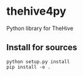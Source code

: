 # thehive4py
Python library for TheHive

## Install for sources

```
python setup.py install
pip install -e .
```

